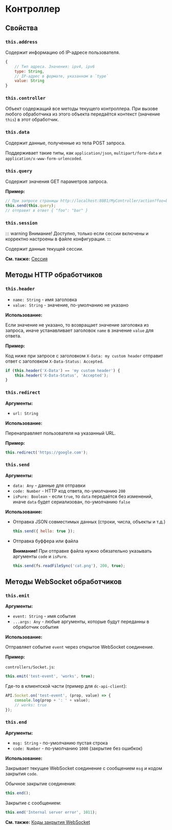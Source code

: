 # Контроллер

## Свойства

### `this.address`

Содержит информацию об IP-адресе пользователя.

```js
{
    // Тип адреса. Значения: ipv4, ipv6
    type: String,
    // IP-адрес в формате, указанном в `type`
    value: String
}
```

### `this.controller`

Объект содержащий все методы текущего контроллера. При вызове любого обработчика
из этого объекта передаётся контекст (значение `this`) в этот обработчик.

### `this.data`

Содержит данные, полученные из тела POST запроса.

Поддерживает такие типы, как `application/json`, `multipart/form-data`
и `application/x-www-form-urlencoded`.

### `this.query`

Содержит значения GET параметров запроса.

**Пример:**

```js
// При запросе страницы http://localhost:8081/MyController/action?foo=bar
this.send(this.query);
// отправит в ответ { "foo": "bar" }
```

### `this.session`

::: warning Внимание!
Доступно, только если сессии включены и корректно настроены в файле конфигурации.
:::

Содержит данные текущей сессии.

**См. также:** [Сессия](./session)

## Методы HTTP обработчиков

### `this.header`

* `name: String` - имя заголовка
* `value: String` - значение, по-умолчанию не указано

**Использование:**

Если значение не указано, то возвращает значение заголовка из запроса, иначе
устанавливает заголовок `name` в значение `value` для ответа.

**Пример:**

Код ниже при запросе с заголовком `X-Data: my custom header` отправит ответ
с заголовком `X-Data-Status: Accepted`.

```js
if (this.header('X-Data') == 'my custom header') {
    this.header('X-Data-Status', 'Accepted');
}
```

### `this.redirect`

**Аргументы:**

* `url: String`

**Использование:**

Перенаправляет пользователя на указанный URL.

**Пример:**

```js
this.redirect('https://google.com');
```

### `this.send`

**Аргументы:**

* `data: Any` - данные для отправки
* `code: Number` - HTTP код ответа, по-умолчанию `200`
* `isPure: Boolean` - если `true`, то `data` передаётся без изменений, иначе `data` будет сериализован, по-умолчанию `false`

**Использование:**

* Отправка JSON совместимых данных (строки, числа, объекты и т.д.)

  ```js
  this.send({ hello: true });
  ```

* Отправка буффера или файла

  **Внимание!** При отправке файла нужно обязательно указывать аргументы `code` и `isPure`.

  ```js
  this.send(fs.readFileSync('cat.png'), 200, true);
  ```

## Методы WebSocket обработчиков

### `this.emit`

**Аргументы:**

* `event: String` - имя события
* `...args: Any` - любые аргументы, которые будут переданны в обработчик события

**Использование:**

Отправляет событие `event` через открытое WebSocket соединение.

**Пример:**

`controllers/Socket.js`:

```js
this.emit('test-event', 'works', true);
```

Где-то в клиентской части (пример для `dc-api-client`):

```js
API.Socket.on('test-event', (prop, value) => {
    console.log(prop + ': ' + value);
    // works: true
});
```

### `this.end`

**Аргументы:**

* `msg: String` - по-умолчанию пустая строка
* `code: Number` - по-умолчанию `1000` (закрытие без ошибкок)

**Использование:**

Закрывает текущее WebSocket соединение с сообщением `msg` и кодом закрытия `code`.

Обычное закрытие соединения:

```js
this.end();
```

Закрытие с сообщением:

```js
this.end('Internal server error', 1011);
```

**См. также:** [Коды закрытия WebSocket](https://github.com/Luka967/websocket-close-codes)
